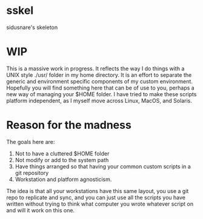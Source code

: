 sskel
=====

sidusnare's skeleton

WIP
==
This is a massive work in progress. It reflects the way I do things with a UNIX style ./usr/ folder in my home directory. It is an effort to separate the generic and environment specific components of my custom environment. Hopefully you will find something here that can be of use to you, perhaps a new way of managing your $HOME folder. I have tried to make these scripts platform independent, as I myself move across Linux, MacOS, and Solaris.

Reason for the madness
==
The goals here are:
1) Not to have a cluttered $HOME folder
2) Not modify or add to the system path
3) Have things arranged so that having your common custom scripts in a git repository
4) Workstation and platform agnosticism.

The idea is that all your workstations have this same layout, you use a git repo to replicate and sync, and you can just use all the scripts you have written without trying to think what computer you wrote whatever script on and will it work on this one.


